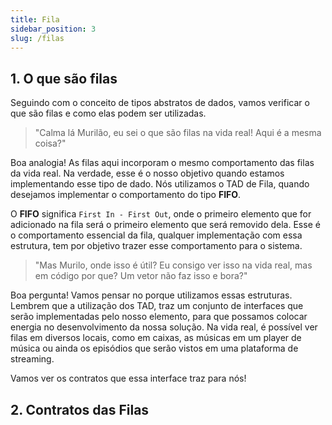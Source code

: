```yaml
---
title: Fila
sidebar_position: 3
slug: /filas
---
```


## 1. O que são filas

Seguindo com o conceito de tipos abstratos de dados, vamos verificar o que são filas e como elas podem ser utilizadas.

> "Calma lá Murilão, eu sei o que são filas na vida real! Aqui é a mesma coisa?"

Boa analogia! As filas aqui incorporam o mesmo comportamento das filas da vida real. Na verdade, esse é o nosso objetivo quando estamos implementando esse tipo de dado. Nós utilizamos o TAD de Fila, quando desejamos implementar o comportamento do tipo **FIFO**.

O **FIFO** significa `First In - First Out`, onde o primeiro elemento que for adicionado na fila será o primeiro elemento que será removido dela. Esse é o comportamento essencial da fila, qualquer implementação com essa estrutura, tem por objetivo trazer esse comportamento para o sistema.

> "Mas Murilo, onde isso é útil? Eu consigo ver isso na vida real, mas em código por que? Um vetor não faz isso e bora?"

Boa pergunta! Vamos pensar no porque utilizamos essas estruturas. Lembrem que a utilização dos TAD, traz um conjunto de interfaces que serão implementadas pelo nosso elemento, para que possamos colocar energia no desenvolvimento da nossa solução. Na vida real, é possível ver filas em diversos locais, como em caixas, as músicas em um player de música ou ainda os episódios que serão vistos em uma plataforma de streaming.

Vamos ver os contratos que essa interface traz para nós!

## 2. Contratos das Filas

